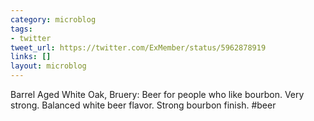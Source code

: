 ```yaml
---
category: microblog
tags:
- twitter
tweet_url: https://twitter.com/ExMember/status/5962878919
links: []
layout: microblog
---
```

Barrel Aged White Oak, Bruery: Beer for people who like bourbon. Very strong. Balanced white beer flavor. Strong bourbon finish. #beer
